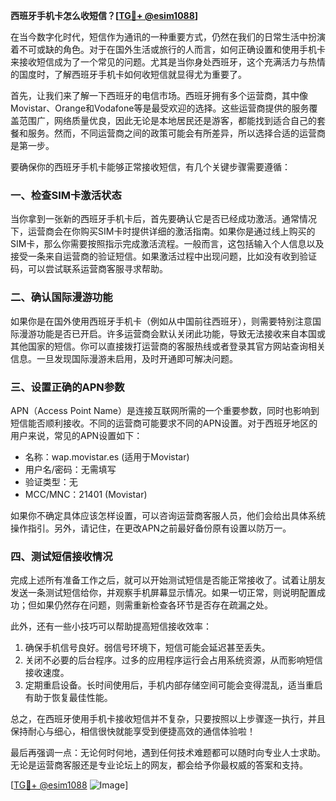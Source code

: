 **西班牙手机卡怎么收短信？[[TG💪+ @esim1088](https://t.me/s/esim1088)]**

在当今数字化时代，短信作为通讯的一种重要方式，仍然在我们的日常生活中扮演着不可或缺的角色。对于在国外生活或旅行的人而言，如何正确设置和使用手机卡来接收短信成为了一个常见的问题。尤其是当你身处西班牙，这个充满活力与热情的国度时，了解西班牙手机卡如何收短信就显得尤为重要了。

首先，让我们来了解一下西班牙的电信市场。西班牙拥有多个运营商，其中像Movistar、Orange和Vodafone等是最受欢迎的选择。这些运营商提供的服务覆盖范围广，网络质量优良，因此无论是本地居民还是游客，都能找到适合自己的套餐和服务。然而，不同运营商之间的政策可能会有所差异，所以选择合适的运营商是第一步。

要确保你的西班牙手机卡能够正常接收短信，有几个关键步骤需要遵循：

### 一、检查SIM卡激活状态

当你拿到一张新的西班牙手机卡后，首先要确认它是否已经成功激活。通常情况下，运营商会在你购买SIM卡时提供详细的激活指南。如果你是通过线上购买的SIM卡，那么你需要按照指示完成激活流程。一般而言，这包括输入个人信息以及接受一条来自运营商的验证短信。如果激活过程中出现问题，比如没有收到验证码，可以尝试联系运营商客服寻求帮助。

### 二、确认国际漫游功能

如果你是在国外使用西班牙手机卡（例如从中国前往西班牙），则需要特别注意国际漫游功能是否已开启。许多运营商会默认关闭此功能，导致无法接收来自本国或其他国家的短信。你可以直接拨打运营商的客服热线或者登录其官方网站查询相关信息。一旦发现国际漫游未启用，及时开通即可解决问题。

### 三、设置正确的APN参数

APN（Access Point Name）是连接互联网所需的一个重要参数，同时也影响到短信能否顺利接收。不同的运营商可能要求不同的APN设置。对于西班牙地区的用户来说，常见的APN设置如下：
- 名称：wap.movistar.es (适用于Movistar)
- 用户名/密码：无需填写
- 验证类型：无
- MCC/MNC：21401 (Movistar)

如果你不确定具体应该怎样设置，可以咨询运营商客服人员，他们会给出具体系统操作指引。另外，请记住，在更改APN之前最好备份原有设置以防万一。

### 四、测试短信接收情况

完成上述所有准备工作之后，就可以开始测试短信是否能正常接收了。试着让朋友发送一条测试短信给你，并观察手机屏幕显示情况。如果一切正常，则说明配置成功；但如果仍然存在问题，则需重新检查各环节是否存在疏漏之处。

此外，还有一些小技巧可以帮助提高短信接收效率：
1. 确保手机信号良好。弱信号环境下，短信可能会延迟甚至丢失。
2. 关闭不必要的后台程序。过多的应用程序运行会占用系统资源，从而影响短信接收速度。
3. 定期重启设备。长时间使用后，手机内部存储空间可能会变得混乱，适当重启有助于恢复最佳性能。

总之，在西班牙使用手机卡接收短信并不复杂，只要按照以上步骤逐一执行，并且保持耐心与细心，相信很快就能享受到便捷高效的通信体验啦！

最后再强调一点：无论何时何地，遇到任何技术难题都可以随时向专业人士求助。无论是运营商客服还是专业论坛上的网友，都会给予你最权威的答案和支持。

[[TG💪+ @esim1088](https://t.me/s/esim1088) ![Image](https://i.postimg.cc/4NQfJmqS/Snipaste-2025-05-13-00-14-12.png)]